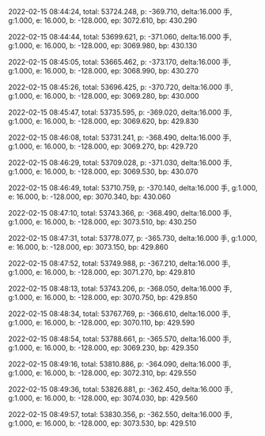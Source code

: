 2022-02-15 08:44:24, total: 53724.248, p: -369.710, delta:16.000 手, g:1.000, e: 16.000, b: -128.000, ep: 3072.610, bp: 430.290

2022-02-15 08:44:44, total: 53699.621, p: -371.060, delta:16.000 手, g:1.000, e: 16.000, b: -128.000, ep: 3069.980, bp: 430.130

2022-02-15 08:45:05, total: 53665.462, p: -373.170, delta:16.000 手, g:1.000, e: 16.000, b: -128.000, ep: 3068.990, bp: 430.270

2022-02-15 08:45:26, total: 53696.425, p: -370.720, delta:16.000 手, g:1.000, e: 16.000, b: -128.000, ep: 3069.280, bp: 430.000

2022-02-15 08:45:47, total: 53735.595, p: -369.020, delta:16.000 手, g:1.000, e: 16.000, b: -128.000, ep: 3069.620, bp: 429.830

2022-02-15 08:46:08, total: 53731.241, p: -368.490, delta:16.000 手, g:1.000, e: 16.000, b: -128.000, ep: 3069.270, bp: 429.720

2022-02-15 08:46:29, total: 53709.028, p: -371.030, delta:16.000 手, g:1.000, e: 16.000, b: -128.000, ep: 3069.530, bp: 430.070

2022-02-15 08:46:49, total: 53710.759, p: -370.140, delta:16.000 手, g:1.000, e: 16.000, b: -128.000, ep: 3070.340, bp: 430.060

2022-02-15 08:47:10, total: 53743.366, p: -368.490, delta:16.000 手, g:1.000, e: 16.000, b: -128.000, ep: 3073.510, bp: 430.250

2022-02-15 08:47:31, total: 53778.077, p: -365.730, delta:16.000 手, g:1.000, e: 16.000, b: -128.000, ep: 3073.150, bp: 429.860

2022-02-15 08:47:52, total: 53749.988, p: -367.210, delta:16.000 手, g:1.000, e: 16.000, b: -128.000, ep: 3071.270, bp: 429.810

2022-02-15 08:48:13, total: 53743.206, p: -368.050, delta:16.000 手, g:1.000, e: 16.000, b: -128.000, ep: 3070.750, bp: 429.850

2022-02-15 08:48:34, total: 53767.769, p: -366.610, delta:16.000 手, g:1.000, e: 16.000, b: -128.000, ep: 3070.110, bp: 429.590

2022-02-15 08:48:54, total: 53788.661, p: -365.570, delta:16.000 手, g:1.000, e: 16.000, b: -128.000, ep: 3069.230, bp: 429.350

2022-02-15 08:49:16, total: 53810.886, p: -364.090, delta:16.000 手, g:1.000, e: 16.000, b: -128.000, ep: 3072.310, bp: 429.550

2022-02-15 08:49:36, total: 53826.881, p: -362.450, delta:16.000 手, g:1.000, e: 16.000, b: -128.000, ep: 3074.030, bp: 429.560

2022-02-15 08:49:57, total: 53830.356, p: -362.550, delta:16.000 手, g:1.000, e: 16.000, b: -128.000, ep: 3073.530, bp: 429.510